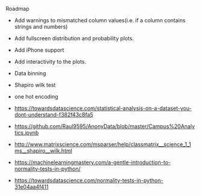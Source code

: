 Roadmap
- Add warnings to mismatched column values(i.e. if a column contains strings and numbers)
- Add fullscreen distribution and probability plots.
- Add iPhone support
- Add interactivity to the plots.
- Data binning
- Shapiro wilk test 
- one hot encoding




- https://towardsdatascience.com/statistical-analysis-on-a-dataset-you-dont-understand-f382f43c8fa5
- https://github.com/Raul9595/AnonyData/blob/master/Campus%20Analytics.ipynb
- http://www.matrixscience.com/msparser/help/classmatrix__science_1_1ms__shapiro__wilk.html
- https://machinelearningmastery.com/a-gentle-introduction-to-normality-tests-in-python/
- https://towardsdatascience.com/normality-tests-in-python-31e04aa4f411

